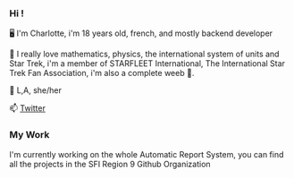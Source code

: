 ### Hi !

🖥️ I'm Charlotte, i'm 18 years old, french, and mostly backend developer

🧮 I really love mathematics, physics, the international system of units and Star Trek, i'm a member of STARFLEET International, The International Star Trek Fan Association, i'm also a complete weeb :shrug:. 

🌈 L,A, she/her 

📫 <a href="https://twitter.com/coco33920">Twitter</a> 

### My Work
I'm currently working on the whole Automatic Report System, you can find all the projects in the SFI Region 9 Github Organization 

<!--
**coco33920/coco33920** is a ✨ _special_ ✨ repository because its `README.md` (this file) appears on your GitHub profile.

Here are some ideas to get you started:

- 🔭 I’m currently working on ...
- 🌱 I’m currently learning ...
- 👯 I’m looking to collaborate on ...
- 🤔 I’m looking for help with ...
- 💬 Ask me about ...
- 📫 How to reach me: ...
- 😄 Pronouns: ...
- ⚡ Fun fact: ...
-->
